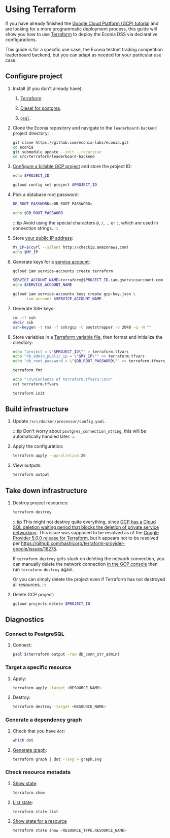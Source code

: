 # Using Terraform

If you have already finished the [Google Cloud Platform (GCP) tutorial](gcp.md) and are looking for a more programmatic deployment process, this guide will show you how to use [Terraform](https://developer.hashicorp.com/terraform/tutorials/gcp-get-started/infrastructure-as-code) to deploy the Econia DSS via declarative configurations.

This guide is for a specific use case, the Econia testnet trading competition leaderboard backend, but you can adapt as needed for your particular use case.

## Configure project

1. Install (if you don't already have):

   1. [Terraform](https://developer.hashicorp.com/terraform/tutorials/gcp-get-started/install-cli).

   1. [Diesel for postgres](https://diesel.rs/guides/getting-started).

   1. [`psql`](https://www.postgresql.org/download/).

1. Clone the Econia repository and navigate to the `leaderboard-backend` project directory:

   ```sh
   git clone https://github.com/econia-labs/econia.git
   cd econia
   git submodule update --init --recursive
   cd src/terraform/leaderboard-backend
   ```

1. [Configure a billable GCP project](gcp#configure-project) and store the project ID:

   ```sh
   echo $PROJECT_ID
   ```

   ```sh
   gcloud config set project $PROJECT_ID
   ```

1. Pick a database root password:

   ```sh
   DB_ROOT_PASSWORD=<DB_ROOT_PASSWORD>
   ```

   ```sh
   echo $DB_ROOT_PASSWORD
   ```

   :::tip
   Avoid using the special characters `@`, `/`, `.`, or `:`, which are used in connection strings.
   :::

1. Store [your public IP address](https://stackoverflow.com/a/56068456):

   ```sh
   MY_IP=$(curl --silent http://checkip.amazonaws.com)
   echo $MY_IP
   ```

1. Generate keys for a [service account](https://cloud.google.com/iam/docs/service-account-overview):

   ```sh
   gcloud iam service-accounts create terraform
   ```

   ```sh
   SERVICE_ACCOUNT_NAME=terraform@$PROJECT_ID.iam.gserviceaccount.com
   echo $SERVICE_ACCOUNT_NAME
   ```

   ```sh
   gcloud iam service-accounts keys create gcp-key.json \
       --iam-account $SERVICE_ACCOUNT_NAME
   ```

1. Generate SSH keys:

   ```sh
   rm -rf ssh
   mkdir ssh
   ssh-keygen -t rsa -f ssh/gcp -C bootstrapper -b 2048 -q -N ""
   ```

1. Store variables in a [Terraform variable file](https://developer.hashicorp.com/terraform/tutorials/configuration-language/variables), then format and initialize the directory:

   ```sh
   echo "project = \"$PROJECT_ID\"" > terraform.tfvars
   echo "db_admin_public_ip = \"$MY_IP\"" >> terraform.tfvars
   echo "db_root_password = \"$DB_ROOT_PASSWORD\"" >> terraform.tfvars
   ```

   ```sh
   terraform fmt
   ```

   ```sh
   echo "\n\nContents of terraform.tfvars:\n\n"
   cat terraform.tfvars
   ```

   ```sh
   terraform init
   ```

## Build infrastructure

1. Update `/src/docker/processor/config.yaml`.

   :::tip
   Don't worry about `postgres_connection_string`, this will be automatically handled later.
   :::

1. Apply the configuration:

   ```sh
   terraform apply --parallelism 20
   ```

1. View outputs:

   ```sh
   terraform output
   ```

## Take down infrastructure

1. Destroy project resources:

   ```sh
   terraform destroy
   ```

   :::tip
   This might not destroy quite everything, since [GCP has a Cloud SQL deletion waiting period that blocks the deletion of private service networking](https://cloud.google.com/vpc/docs/configure-private-services-access#removing-connection).
   This issue was supposed to be resolved as of the [Google Provider 5.0.0 release for Terraform](https://registry.terraform.io/providers/hashicorp/google/latest/docs/guides/version_5_upgrade#resource-google_service_networking_connection), but it appears not to be resolved per https://github.com/hashicorp/terraform-provider-google/issues/16275.

   If `terraform destroy` gets stuck on deleting the network connection, you can manually delete the network connection [in the GCP console](https://console.cloud.google.com/networking/peering) then run `terraform destroy` again.

   Or you can simply delete the project even if Terraform has not destroyed all resources.
   :::

1. Delete GCP project:

   ```sh
   gcloud projects delete $PROJECT_ID
   ```

## Diagnostics

### Connect to PostgreSQL

1. Connect:

   ```sh
   psql $(terraform output -raw db_conn_str_admin)
   ```

### Target a specific resource

1. Apply:

   ```sh
   terraform apply -target <RESOURCE_NAME>
   ```

1. Destroy:

   ```sh
   terraform destroy -target <RESOURCE_NAME>
   ```

### Generate a dependency graph

1. Check that you have `dot`:

   ```sh
   which dot
   ```

1. [Generate graph](https://developer.hashicorp.com/terraform/cli/commands/graph#generating-images):

   ```sh
   terraform graph | dot -Tsvg > graph.svg
   ```

### Check resource metadata

1. [Show state](https://developer.hashicorp.com/terraform/cli/commands/show):

   ```sh
   terraform show
   ```

1. [List state](https://developer.hashicorp.com/terraform/cli/commands/state/list):

   ```sh
   terraform state list
   ```

1. [Show state for a resource](https://developer.hashicorp.com/terraform/cli/commands/state/show)

   ```sh
   terraform state show <RESOURCE_TYPE.RESOURCE_NAME>
   ```
